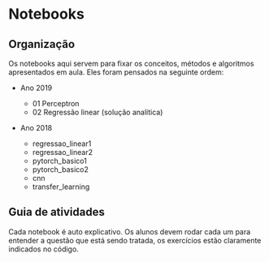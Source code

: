 # Notebooks

## Organização

Os notebooks aqui servem para fixar os conceitos, métodos e algoritmos apresentados em aula. Eles foram pensados na seguinte ordem:

- Ano 2019
  * 01 Perceptron
  * 02 Regressão linear (solução analítica)

- Ano 2018
  * regressao_linear1
  * regressao_linear2
  * pytorch_basico1
  * pytorch_basico2
  * cnn
  * transfer_learning

## Guia de atividades
Cada notebook é auto explicativo. Os alunos devem rodar cada um para entender a questão que está sendo tratada, os exercícios estão claramente indicados no código.

